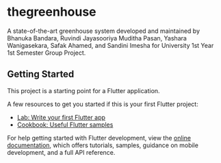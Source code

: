 # thegreenhouse

A state-of-the-art greenhouse system developed and maintained by Bhanuka Bandara, Ruvindi Jayasooriya Muditha Pasan, Yashara Wanigasekara, Safak Ahamed, and Sandini Imesha for University 1st Year 1st Semester Group Project.

## Getting Started

This project is a starting point for a Flutter application.

A few resources to get you started if this is your first Flutter project:

- [Lab: Write your first Flutter app](https://docs.flutter.dev/get-started/codelab)
- [Cookbook: Useful Flutter samples](https://docs.flutter.dev/cookbook)

For help getting started with Flutter development, view the
[online documentation](https://docs.flutter.dev/), which offers tutorials,
samples, guidance on mobile development, and a full API reference.
